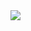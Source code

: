<img align="center" src="/>https://github.com/RizkyFirmansyah-com/-PROJECT-GAME-JAVAFX-Kelompok10/blob/main/tim.png" >
